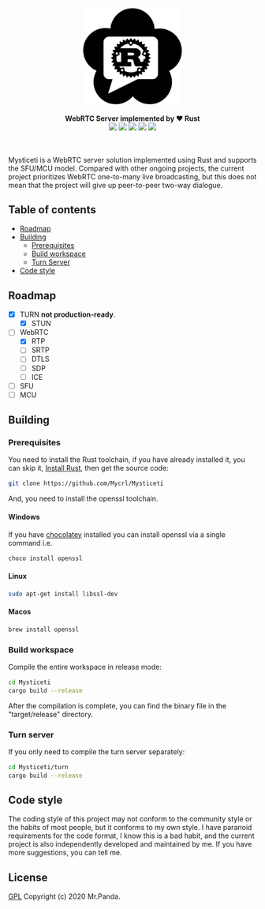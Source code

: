 <!--lint disable no-literal-urls-->
<div align="center">
  <img 
    alt="Mysticeti"
    src="./logo.svg" 
    width="200px"
  />
</div>
<br/>
<div align="center">
  <strong>WebRTC Server implemented by ❤️ Rust</strong>
</div>
<div align="center">
  <img src="https://img.shields.io/github/workflow/status/Mycrl/Mysticeti/Mysticeti Tests"/>
  <img src="https://img.shields.io/github/languages/top/Mycrl/Mysticeti"/>
  <img src="https://img.shields.io/github/license/Mycrl/Mysticeti"/>
  <img src="https://img.shields.io/github/issues/Mycrl/Mysticeti"/>
  <img src="https://img.shields.io/github/stars/Mycrl/Mysticeti"/>
</div>
<br/>
<br/>

Mysticeti is a WebRTC server solution implemented using Rust and supports the SFU/MCU model. Compared with other ongoing projects, the current project prioritizes WebRTC one-to-many live broadcasting, but this does not mean that the project will give up peer-to-peer two-way dialogue.

## Table of contents

* [Roadmap](#roadmap)
* [Building](#building)
  * [Prerequisites](#prerequisites)
  * [Build workspace](#build-workspace)
  * [Turn Server](#turn-server)
* [Code style](#code-style)

## Roadmap

- [x] TURN **not production-ready**.
  - [x] STUN
- [ ] WebRTC
  - [x] RTP
  - [ ] SRTP
  - [ ] DTLS
  - [ ] SDP
  - [ ] ICE
- [ ] SFU
- [ ] MCU

## Building

### Prerequisites

You need to install the Rust toolchain, if you have already installed it, you can skip it, [Install Rust](https://www.rust-lang.org/tools/install), then get the source code:

```bash
git clone https://github.com/Mycrl/Mysticeti
```

And, you need to install the openssl toolchain.

#### Windows

If you have [chocolatey](https://chocolatey.org/install) installed you can install openssl via a single command i.e.

```bash
choco install openssl
```

#### Linux

```bash
sudo apt-get install libssl-dev
```

#### Macos

```bash
brew install openssl
```

### Build workspace

Compile the entire workspace in release mode:

```bash
cd Mysticeti
cargo build --release
```

After the compilation is complete, you can find the binary file in the "target/release" directory.

### Turn server

If you only need to compile the turn server separately:

```bash
cd Mysticeti/turn
cargo build --release
```

## Code style

The coding style of this project may not conform to the community style or the habits of most people, but it conforms to my own style. I have paranoid requirements for the code format, I know this is a bad habit, and the current project is also independently developed and maintained by me. If you have more suggestions, you can tell me.

## License
[GPL](./LICENSE)
Copyright (c) 2020 Mr.Panda.